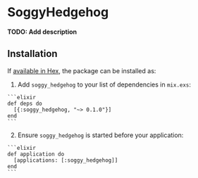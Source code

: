 # SoggyHedgehog

**TODO: Add description**

## Installation

If [available in Hex](https://hex.pm/docs/publish), the package can be installed as:

  1. Add `soggy_hedgehog` to your list of dependencies in `mix.exs`:

    ```elixir
    def deps do
      [{:soggy_hedgehog, "~> 0.1.0"}]
    end
    ```

  2. Ensure `soggy_hedgehog` is started before your application:

    ```elixir
    def application do
      [applications: [:soggy_hedgehog]]
    end
    ```

